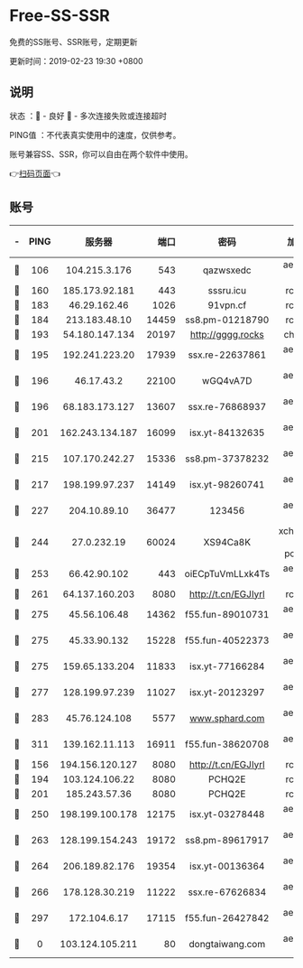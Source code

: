 # Free-SS-SSR

免费的SS账号、SSR账号，定期更新

更新时间：2019-02-23 19:30 +0800

## 说明

状态     ：🙂 - 良好 🙁 - 多次连接失败或连接超时

PING值   ：不代表真实使用中的速度，仅供参考。

账号兼容SS、SSR，你可以自由在两个软件中使用。

👉[扫码页面](https://liesauer.github.io/free-ss-ssr.github.io/)👈

## 账号

|-|PING|服务器|端口|密码|加密方式|区域|
|:----:|:----:|:-----:|-----:|:----:|:----:|:----:|
|🙂|106|104.215.3.176|543|qazwsxedc|aes-256-gcm|JP|
|🙂|160|185.173.92.181|443|sssru.icu|rc4-md5|RU|
|🙂|183|46.29.162.46|1026|91vpn.cf|rc4-md5|RU|
|🙂|184|213.183.48.10|14459|ss8.pm-01218790|rc4-md5|RU|
|🙂|193|54.180.147.134|20197|http://gggg.rocks|chacha20|KR|
|🙂|195|192.241.223.20|17939|ssx.re-22637861|aes-256-cfb|US|
|🙂|196|46.17.43.2|22100|wGQ4vA7D|aes-256-gcm|RU|
|🙂|196|68.183.173.127|13607|ssx.re-76868937|aes-256-cfb|US|
|🙂|201|162.243.134.187|16099|isx.yt-84132635|aes-256-cfb|US|
|🙂|215|107.170.242.27|15336|ss8.pm-37378232|aes-256-cfb|US|
|🙂|217|198.199.97.237|14149|isx.yt-98260741|aes-256-cfb|US|
|🙂|227|204.10.89.10|36477|123456|aes-256-cfb|US|
|🙂|244|27.0.232.19|60024|XS94Ca8K|xchacha20-ietf-poly1305|HK|
|🙂|253|66.42.90.102|443|oiECpTuVmLLxk4Ts|aes-256-cfb|US|
|🙂|261|64.137.160.203|8080|http://t.cn/EGJIyrl|rc4-md5|CA|
|🙂|275|45.56.106.48|14362|f55.fun-89010731|aes-256-cfb|US|
|🙂|275|45.33.90.132|15228|f55.fun-40522373|aes-256-cfb|US|
|🙂|275|159.65.133.204|11833|isx.yt-77166284|aes-256-cfb|SG|
|🙂|277|128.199.97.239|11027|isx.yt-20123297|aes-256-cfb|SG|
|🙂|283|45.76.124.108|5577|www.sphard.com|aes-256-cfb|AU|
|🙂|311|139.162.11.113|16911|f55.fun-38620708|aes-256-cfb|SG|
|🙂|156|194.156.120.127|8080|http://t.cn/EGJIyrl|rc4-md5|RU|
|🙂|194|103.124.106.22|8080|PCHQ2E|rc4-md5|US|
|🙂|201|185.243.57.36|8080|PCHQ2E|rc4-md5|US|
|🙂|250|198.199.100.178|12175|isx.yt-03278448|aes-256-cfb|US|
|🙂|263|128.199.154.243|19172|ss8.pm-89617917|aes-256-cfb|SG|
|🙂|264|206.189.82.176|19354|isx.yt-00136364|aes-256-cfb|SG|
|🙂|266|178.128.30.219|11222|ssx.re-67626834|aes-256-cfb|SG|
|🙂|297|172.104.6.17|17115|f55.fun-26427842|aes-256-cfb|US|
|🙁|0|103.124.105.211|80|dongtaiwang.com|aes-256-cfb|US|
